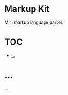 

# Markup Kit

Mini markup language parser.

# TOC
   - [...](#)
<a name=""></a>
 
<a name=""></a>
# ...
....

```js

```

